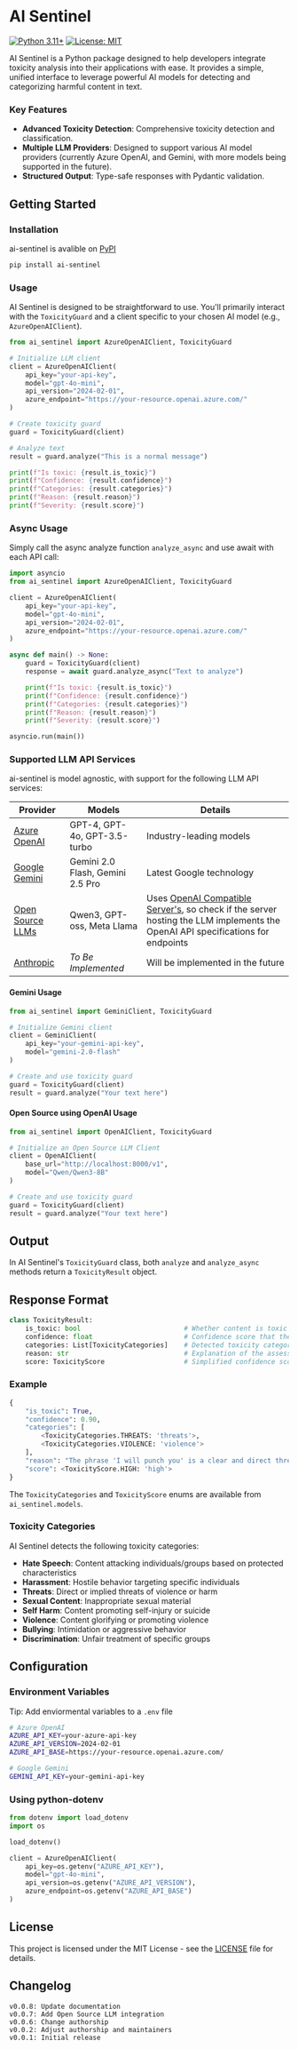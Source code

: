 # AI Sentinel 

[![Python 3.11+](https://img.shields.io/badge/python-3.11+-blue.svg)](https://www.python.org/downloads/)
[![License: MIT](https://img.shields.io/badge/License-MIT-yellow.svg)](https://opensource.org/licenses/MIT)


AI Sentinel is a Python package designed to help developers integrate toxicity analysis into their applications with ease. It provides a simple, unified interface to leverage powerful AI models for detecting and categorizing harmful content in text.

### Key Features
- **Advanced Toxicity Detection**: Comprehensive toxicity detection and classification.
- **Multiple LLM Providers**: Designed to support various AI model providers (currently Azure OpenAI, and Gemini, with more models being supported in the future).
- **Structured Output**: Type-safe responses with Pydantic validation.

## Getting Started

### Installation
ai-sentinel is avalible on [PyPI][pypi-link]

```bash
pip install ai-sentinel
```

### Usage

AI Sentinel is designed to be straightforward to use. You'll primarily interact with the `ToxicityGuard` and a client specific to your chosen AI model (e.g., `AzureOpenAIClient`).

```python
from ai_sentinel import AzureOpenAIClient, ToxicityGuard

# Initialize LLM client
client = AzureOpenAIClient(
    api_key="your-api-key",
    model="gpt-4o-mini",
    api_version="2024-02-01",
    azure_endpoint="https://your-resource.openai.azure.com/"
)

# Create toxicity guard
guard = ToxicityGuard(client)

# Analyze text
result = guard.analyze("This is a normal message")

print(f"Is toxic: {result.is_toxic}")
print(f"Confidence: {result.confidence}")
print(f"Categories: {result.categories}")
print(f"Reason: {result.reason}")
print(f"Severity: {result.score}")
```

### Async Usage

Simply call the async analyze function `analyze_async` and use await with each API call:

```python
import asyncio
from ai_sentinel import AzureOpenAIClient, ToxicityGuard

client = AzureOpenAIClient(
    api_key="your-api-key",
    model="gpt-4o-mini",
    api_version="2024-02-01",
    azure_endpoint="https://your-resource.openai.azure.com/"
)

async def main() -> None:
    guard = ToxicityGuard(client)
    response = await guard.analyze_async("Text to analyze")

    print(f"Is toxic: {result.is_toxic}")
    print(f"Confidence: {result.confidence}")
    print(f"Categories: {result.categories}")
    print(f"Reason: {result.reason}")
    print(f"Severity: {result.score}")

asyncio.run(main())
```

### Supported LLM API Services

ai-sentinel is model agnostic, with support for the following LLM API services:

| Provider                             | Models                           | Details                           |
|--------------------------------------|----------------------------------|-----------------------------------|
| [Azure OpenAI][azure-openai]         | GPT-4, GPT-4o, GPT-3.5-turbo     | Industry-leading models           |
| [Google Gemini][gemini]              | Gemini 2.0 Flash, Gemini 2.5 Pro | Latest Google technology          |
| [Open Source LLMs][open-source-list] | Qwen3, GPT-oss, Meta Llama              | Uses [OpenAI Compatible Server's][os-explaination], so check if the server hosting the LLM implements the OpenAI API specifications for endpoints |
| [Anthropic][anthropic]               | *To Be Implemented*              | Will be implemented in the future |


#### Gemini Usage
```python
from ai_sentinel import GeminiClient, ToxicityGuard

# Initialize Gemini client
client = GeminiClient(
    api_key="your-gemini-api-key",
    model="gemini-2.0-flash"
)

# Create and use toxicity guard
guard = ToxicityGuard(client)
result = guard.analyze("Your text here")
```

#### Open Source using OpenAI Usage
```python
from ai_sentinel import OpenAIClient, ToxicityGuard

# Initialize an Open Source LLM Client
client = OpenAIClient(
    base_url="http://localhost:8000/v1",
    model="Qwen/Qwen3-8B"
)

# Create and use toxicity guard
guard = ToxicityGuard(client)
result = guard.analyze("Your text here")
```


## Output

In AI Sentinel's `ToxicityGuard` class, both `analyze` and `analyze_async` methods return a `ToxicityResult` object.

## Response Format

```python
class ToxicityResult:
    is_toxic: bool                          # Whether content is toxic
    confidence: float                       # Confidence score that the content is toxic (0.0-1.0)
    categories: List[ToxicityCategories]    # Detected toxicity categories
    reason: str                             # Explanation of the assessment
    score: ToxicityScore                    # Simplified confidence score: "low", "medium", "high"
```

### Example

```python
{
    "is_toxic": True,
    "confidence": 0.90,
    "categories": [
        <ToxicityCategories.THREATS: 'threats'>, 
        <ToxicityCategories.VIOLENCE: 'violence'>
    ],
    "reason": "The phrase 'I will punch you' is a clear and direct threat of physical violence. It expresses an intention to harm another person, categorizing it under threats and violence.",
    "score": <ToxicityScore.HIGH: 'high'>
}
```

The `ToxicityCategories` and `ToxicityScore` enums are available from `ai_sentinel.models`.

### Toxicity Categories

AI Sentinel detects the following toxicity categories:

- **Hate Speech**: Content attacking individuals/groups based on protected characteristics
- **Harassment**: Hostile behavior targeting specific individuals
- **Threats**: Direct or implied threats of violence or harm
- **Sexual Content**: Inappropriate sexual material
- **Self Harm**: Content promoting self-injury or suicide
- **Violence**: Content glorifying or promoting violence
- **Bullying**: Intimidation or aggressive behavior
- **Discrimination**: Unfair treatment of specific groups

## Configuration

### Environment Variables
Tip: Add enviormental variables to a `.env` file 

```bash
# Azure OpenAI
AZURE_API_KEY=your-azure-api-key
AZURE_API_VERSION=2024-02-01
AZURE_API_BASE=https://your-resource.openai.azure.com/

# Google Gemini
GEMINI_API_KEY=your-gemini-api-key
```

### Using python-dotenv

```python
from dotenv import load_dotenv
import os

load_dotenv()

client = AzureOpenAIClient(
    api_key=os.getenv("AZURE_API_KEY"),
    model="gpt-4o-mini",
    api_version=os.getenv("AZURE_API_VERSION"),
    azure_endpoint=os.getenv("AZURE_API_BASE")
)
```


## License

This project is licensed under the MIT License - see the [LICENSE][license] file for details.

## Changelog
    v0.0.8: Update documentation
    v0.0.7: Add Open Source LLM integration
    v0.0.6: Change authorship
    v0.0.2: Adjust authorship and maintainers
    v0.0.1: Initial release


<!-- REFERENCE LINKS -->
<!-- AI-SENTINEL RESOURCES -->
[license]: ai-sentinel\LICENSE
<!-- LLM API PROVIDERS -->
[gemini]: https://ai.google.dev/tutorials/python_quickstart
[azure-openai]: https://ai.azure.com/?tid=a8eec281-aaa3-4dae-ac9b-9a398b9215e7
[anthropic]: https://www.anthropic.com/
[open-source-list]: https://huggingface.co/
[os-explaination]: https://docs.vllm.ai/en/latest/serving/openai_compatible_server.html
<!-- THIRD-PARTY RESOURCES -->
[pypi-link]: https://pypi.org/project/ai-sentinel/

